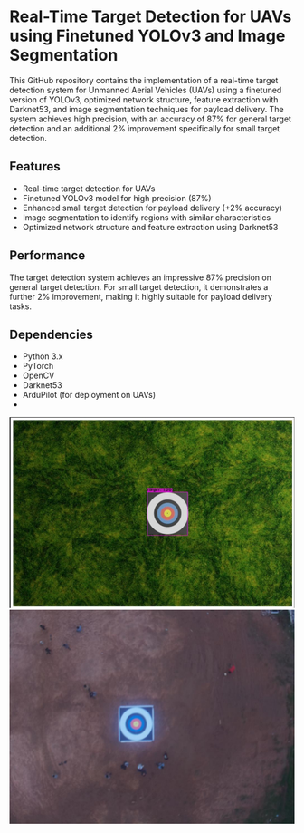 # Real-Time Target Detection for UAVs using Finetuned YOLOv3 and Image Segmentation

This GitHub repository contains the implementation of a real-time target detection system for Unmanned Aerial Vehicles (UAVs) using a finetuned version of YOLOv3, optimized network structure, feature extraction with Darknet53, and image segmentation techniques for payload delivery. The system achieves high precision, with an accuracy of 87% for general target detection and an additional 2% improvement specifically for small target detection.

## Features

- Real-time target detection for UAVs
- Finetuned YOLOv3 model for high precision (87%)
- Enhanced small target detection for payload delivery (+2% accuracy)
- Image segmentation to identify regions with similar characteristics
- Optimized network structure and feature extraction using Darknet53

## Performance

The target detection system achieves an impressive 87% precision on general target detection. For small target detection, it demonstrates a further 2% improvement, making it highly suitable for payload delivery tasks.

## Dependencies

- Python 3.x
- PyTorch
- OpenCV
- Darknet53
- ArduPilot (for deployment on UAVs)
- 
![Model](https://github.com/zayed-haque/UAV-Target-Detection/blob/main/data/3d%20Model.jpg)
![Target](https://github.com/zayed-haque/UAV-Target-Detection/blob/main/data/Target.jpg)

